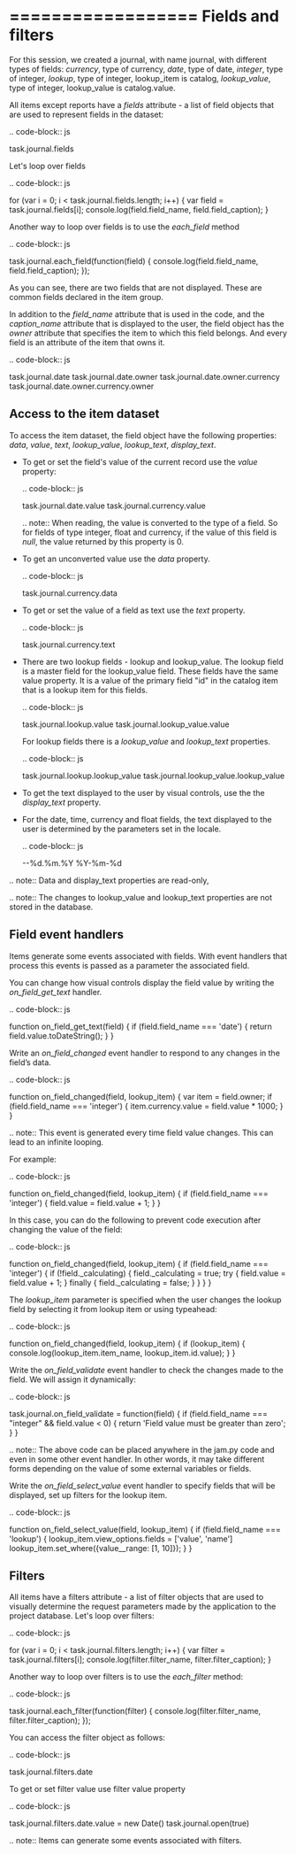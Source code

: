 ==================
Fields and filters
==================
For this session, we created a journal, with name journal, with different types 
of fields: *currency*, type of currency, *date*, type of date, *integer*, type of 
integer, *lookup*, type of integer, lookup_item is catalog, *lookup_value*, type of 
integer, lookup_value is catalog.value.

All items except reports have a *fields* attribute - a list of field objects that 
are used to represent fields in the dataset: 

.. code-block:: js

  task.journal.fields

Let's loop over fields

.. code-block:: js

  for (var i = 0; i < task.journal.fields.length; i++) {
      var field = task.journal.fields[i];
      console.log(field.field_name, field.field_caption);
  }

Another way to loop over fields is to use the *each_field* method

.. code-block:: js

  task.journal.each_field(function(field) {
      console.log(field.field_name, field.field_caption);
  });

As you can see, there are two fields that are not displayed. These are common fields 
declared in the item group.

In addition to the *field_name* attribute that is used in the code, and the *caption_name*
attribute that is displayed to the user, the field object has the *owner* attribute 
that specifies the item to which this field belongs. And every field is an attribute 
of the item that owns it.

.. code-block:: js

  task.journal.date
  task.journal.date.owner
  task.journal.date.owner.currency
  task.journal.date.owner.currency.owner

Access to the item dataset
--------------------------
To access the item dataset, the field object have the following properties: *data*, 
*value*, *text*, *lookup_value*, *lookup_text*, *display_text*.

* To get or set the field's value of the current record use the *value* property:

  .. code-block:: js

    task.journal.date.value
    task.journal.currency.value

  .. note::
    When reading, the value is converted to the type of a field. So for fields of type 
    integer, float and currency, if the value of this field is *null*, the value returned 
    by this property is 0.

* To get an unconverted value use the *data* property.

  .. code-block:: js

    task.journal.currency.data

* To get or set the value of a field as text use the *text* property.

  .. code-block:: js

    task.journal.currency.text

* There are two lookup fields - lookup and lookup_value. The lookup field is a master
  field for the lookup_value field. These fields have the same value property. It is
  a value of the primary field "id" in the catalog item that is a lookup item for 
  this fields.

  .. code-block:: js
  
    task.journal.lookup.value
    task.journal.lookup_value.value
  
  For lookup fields there is a *lookup_value* and *lookup_text* properties.
  
  .. code-block:: js
  
    task.journal.lookup.lookup_value
    task.journal.lookup_value.lookup_value

* To get the text displayed to the user by visual controls, use the the *display_text* property.
  
* For the date, time, currency and float fields, the text displayed to the user 
  is determined by the parameters set in the locale.

  .. code-block:: js

    --%d.%m.%Y
    %Y-%m-%d

.. note::
	Data and display_text properties are read-only, 
	
.. note::
  The changes to lookup_value and lookup_text properties are not stored in the database.

Field event handlers
--------------------
Items generate some events associated with fields. With event handlers that process 
this events is passed as a parameter the associated field. 

You can change how visual controls display the field value by writing the *on_field_get_text*
handler.

.. code-block:: js

  function on_field_get_text(field) {
      if (field.field_name === 'date') {
          return field.value.toDateString();
      }
  }

Write an *on_field_changed* event handler to respond to any changes in the field’s data.

.. code-block:: js

  function on_field_changed(field, lookup_item) {
      var item = field.owner;
      if (field.field_name === 'integer') {
          item.currency.value = field.value * 1000;
      }
  }

.. note::
	This event is generated every time field value changes. This can lead to an infinite 
	looping.

For example:

.. code-block:: js

  function on_field_changed(field, lookup_item) {
      if (field.field_name === 'integer') {
          field.value = field.value + 1;
      }
  }

In this case, you can do the following to prevent code execution after changing 
the value of the field:

.. code-block:: js
  
  function on_field_changed(field, lookup_item) {
      if (field.field_name === 'integer') {
          if (!field._calculating) {
              field._calculating = true;
              try {
                  field.value = field.value + 1;
              }
              finally {
                  field._calculating = false;
              }
          }
      }
  }

The *lookup_item* parameter is specified when the user changes the lookup field by 
selecting it from lookup item or using typeahead:

.. code-block:: js

  function on_field_changed(field, lookup_item) {
      if (lookup_item) {
          console.log(lookup_item.item_name, lookup_item.id.value);
      }
  }
  
Write the *on_field_validate* event handler to check the changes made to the field.
We will assign it dynamically:

.. code-block:: js
  
  task.journal.on_field_validate = function(field) {
      if (field.field_name === "integer" && field.value < 0) {
          return 'Field value must be greater than zero';
      }
  }

.. note::
	The above code can be placed anywhere in the jam.py code and even in some other 
	event handler. In other words, it may take different forms depending on the value 
	of some external variables or fields.

Write the *on_field_select_value* event handler to specify fields that will be displayed, 
set up filters for the lookup item.

.. code-block:: js
  
  function on_field_select_value(field, lookup_item) {
      if (field.field_name === 'lookup') {
          lookup_item.view_options.fields = ['value', 'name']
          lookup_item.set_where({value__range:  [1, 10]});
      }
  }

Filters
-------
All items have a filters attribute - a list of filter objects that are used to visually 
determine the request parameters made by the application to the project database.
Let's loop over filters:

.. code-block:: js

  for (var i = 0; i < task.journal.filters.length; i++) {
      var filter = task.journal.filters[i];
      console.log(filter.filter_name, filter.filter_caption);
  }

Another way to loop over filters is to use the *each_filter* method:

.. code-block:: js

  task.journal.each_filter(function(filter) {
      console.log(filter.filter_name, filter.filter_caption);
  });

You can access the filter object as follows:

.. code-block:: js

  task.journal.filters.date

To get or set filter value use filter value property

.. code-block:: js

  task.journal.filters.date.value = new Date()
  task.journal.open(true)

.. note::
	Items can generate some events associated with filters. 
